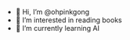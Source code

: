 - 👋 Hi, I’m @ohpinkgong
- 👀 I’m interested in reading books
- 🌱 I’m currently learning AI

<!---
ohpinkgong/ohpinkgong is a ✨ special ✨ repository because its `README.md` (this file) appears on your GitHub profile.
You can click the Preview link to take a look at your changes.
--->
